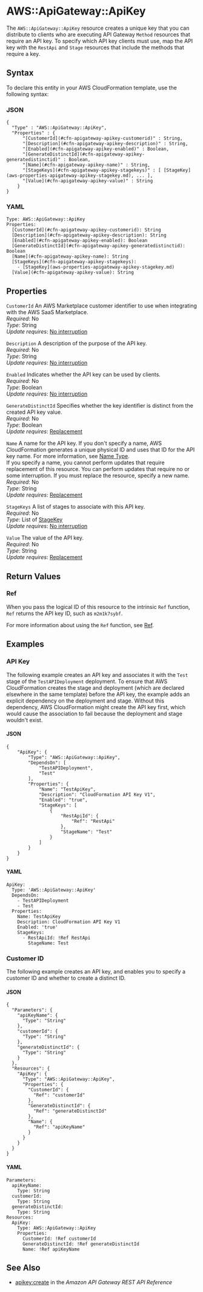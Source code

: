 # AWS::ApiGateway::ApiKey<a name="aws-resource-apigateway-apikey"></a>

The `AWS::ApiGateway::ApiKey` resource creates a unique key that you can distribute to clients who are executing API Gateway `Method` resources that require an API key\. To specify which API key clients must use, map the API key with the `RestApi` and `Stage` resources that include the methods that require a key\. 

## Syntax<a name="aws-resource-apigateway-apikey-syntax"></a>

To declare this entity in your AWS CloudFormation template, use the following syntax:

### JSON<a name="aws-resource-apigateway-apikey-syntax.json"></a>

```
{
  "Type" : "AWS::ApiGateway::ApiKey",
  "Properties" : {
      "[CustomerId](#cfn-apigateway-apikey-customerid)" : String,
      "[Description](#cfn-apigateway-apikey-description)" : String,
      "[Enabled](#cfn-apigateway-apikey-enabled)" : Boolean,
      "[GenerateDistinctId](#cfn-apigateway-apikey-generatedistinctid)" : Boolean,
      "[Name](#cfn-apigateway-apikey-name)" : String,
      "[StageKeys](#cfn-apigateway-apikey-stagekeys)" : [ [StageKey](aws-properties-apigateway-apikey-stagekey.md), ... ],
      "[Value](#cfn-apigateway-apikey-value)" : String
    }
}
```

### YAML<a name="aws-resource-apigateway-apikey-syntax.yaml"></a>

```
Type: AWS::ApiGateway::ApiKey
Properties: 
  [CustomerId](#cfn-apigateway-apikey-customerid): String
  [Description](#cfn-apigateway-apikey-description): String
  [Enabled](#cfn-apigateway-apikey-enabled): Boolean
  [GenerateDistinctId](#cfn-apigateway-apikey-generatedistinctid): Boolean
  [Name](#cfn-apigateway-apikey-name): String
  [StageKeys](#cfn-apigateway-apikey-stagekeys): 
    - [StageKey](aws-properties-apigateway-apikey-stagekey.md)
  [Value](#cfn-apigateway-apikey-value): String
```

## Properties<a name="aws-resource-apigateway-apikey-properties"></a>

`CustomerId`  <a name="cfn-apigateway-apikey-customerid"></a>
An AWS Marketplace customer identifier to use when integrating with the AWS SaaS Marketplace\.  
*Required*: No  
*Type*: String  
*Update requires*: [No interruption](https://docs.aws.amazon.com/AWSCloudFormation/latest/UserGuide/using-cfn-updating-stacks-update-behaviors.html#update-no-interrupt)

`Description`  <a name="cfn-apigateway-apikey-description"></a>
A description of the purpose of the API key\.  
*Required*: No  
*Type*: String  
*Update requires*: [No interruption](https://docs.aws.amazon.com/AWSCloudFormation/latest/UserGuide/using-cfn-updating-stacks-update-behaviors.html#update-no-interrupt)

`Enabled`  <a name="cfn-apigateway-apikey-enabled"></a>
Indicates whether the API key can be used by clients\.  
*Required*: No  
*Type*: Boolean  
*Update requires*: [No interruption](https://docs.aws.amazon.com/AWSCloudFormation/latest/UserGuide/using-cfn-updating-stacks-update-behaviors.html#update-no-interrupt)

`GenerateDistinctId`  <a name="cfn-apigateway-apikey-generatedistinctid"></a>
Specifies whether the key identifier is distinct from the created API key value\.  
*Required*: No  
*Type*: Boolean  
*Update requires*: [Replacement](https://docs.aws.amazon.com/AWSCloudFormation/latest/UserGuide/using-cfn-updating-stacks-update-behaviors.html#update-replacement)

`Name`  <a name="cfn-apigateway-apikey-name"></a>
A name for the API key\. If you don't specify a name, AWS CloudFormation generates a unique physical ID and uses that ID for the API key name\. For more information, see [Name Type](https://docs.aws.amazon.com/AWSCloudFormation/latest/UserGuide/aws-properties-name.html)\.  
If you specify a name, you cannot perform updates that require replacement of this resource\. You can perform updates that require no or some interruption\. If you must replace the resource, specify a new name\. 
*Required*: No  
*Type*: String  
*Update requires*: [Replacement](https://docs.aws.amazon.com/AWSCloudFormation/latest/UserGuide/using-cfn-updating-stacks-update-behaviors.html#update-replacement)

`StageKeys`  <a name="cfn-apigateway-apikey-stagekeys"></a>
A list of stages to associate with this API key\.  
*Required*: No  
*Type*: List of [StageKey](aws-properties-apigateway-apikey-stagekey.md)  
*Update requires*: [No interruption](https://docs.aws.amazon.com/AWSCloudFormation/latest/UserGuide/using-cfn-updating-stacks-update-behaviors.html#update-no-interrupt)

`Value`  <a name="cfn-apigateway-apikey-value"></a>
The value of the API key\.  
*Required*: No  
*Type*: String  
*Update requires*: [Replacement](https://docs.aws.amazon.com/AWSCloudFormation/latest/UserGuide/using-cfn-updating-stacks-update-behaviors.html#update-replacement)

## Return Values<a name="aws-resource-apigateway-apikey-return-values"></a>

### Ref<a name="aws-resource-apigateway-apikey-return-values-ref"></a>

When you pass the logical ID of this resource to the intrinsic `Ref` function, `Ref` returns the API key ID, such as `m2m1k7sybf`\.

For more information about using the `Ref` function, see [Ref](https://docs.aws.amazon.com/AWSCloudFormation/latest/UserGuide/intrinsic-function-reference-ref.html)\.

## Examples<a name="aws-resource-apigateway-apikey--examples"></a>

### API Key<a name="aws-resource-apigateway-apikey--examples--API_Key"></a>

The following example creates an API key and associates it with the `Test` stage of the `TestAPIDeployment` deployment\. To ensure that AWS CloudFormation creates the stage and deployment \(which are declared elsewhere in the same template\) before the API key, the example adds an explicit dependency on the deployment and stage\. Without this dependency, AWS CloudFormation might create the API key first, which would cause the association to fail because the deployment and stage wouldn't exist\.

#### JSON<a name="aws-resource-apigateway-apikey--examples--API_Key--json"></a>

```
{
    "ApiKey": {
        "Type": "AWS::ApiGateway::ApiKey",
        "DependsOn": [
            "TestAPIDeployment",
            "Test"
        ],
        "Properties": {
            "Name": "TestApiKey",
            "Description": "CloudFormation API Key V1",
            "Enabled": "true",
            "StageKeys": [
                {
                    "RestApiId": {
                        "Ref": "RestApi"
                    },
                    "StageName": "Test"
                }
            ]
        }
    }
}
```

#### YAML<a name="aws-resource-apigateway-apikey--examples--API_Key--yaml"></a>

```
ApiKey:
  Type: 'AWS::ApiGateway::ApiKey'
  DependsOn:
    - TestAPIDeployment
    - Test
  Properties:
    Name: TestApiKey
    Description: CloudFormation API Key V1
    Enabled: 'true'
    StageKeys:
      - RestApiId: !Ref RestApi
        StageName: Test
```

### Customer ID<a name="aws-resource-apigateway-apikey--examples--Customer_ID"></a>

The following example creates an API key, and enables you to specify a customer ID and whether to create a distinct ID\.

#### JSON<a name="aws-resource-apigateway-apikey--examples--Customer_ID--json"></a>

```
{
  "Parameters": {
    "apiKeyName": {
      "Type": "String"
    },
    "customerId": {
      "Type": "String"
    },
    "generateDistinctId": {
      "Type": "String"
    }
  },
  "Resources": {
    "ApiKey": {
      "Type": "AWS::ApiGateway::ApiKey",
      "Properties": {
        "CustomerId": {
          "Ref": "customerId"
        },
        "GenerateDistinctId": {
          "Ref": "generateDistinctId"
        },
        "Name": {
          "Ref": "apiKeyName"
        }
      }
    }
  }
}
```

#### YAML<a name="aws-resource-apigateway-apikey--examples--Customer_ID--yaml"></a>

```
Parameters:
  apiKeyName:
    Type: String
  customerId:
    Type: String
  generateDistinctId:
    Type: String
Resources:
  ApiKey:
    Type: AWS::ApiGateway::ApiKey
    Properties:
      CustomerId: !Ref customerId
      GenerateDistinctId: !Ref generateDistinctId
      Name: !Ref apiKeyName
```

## See Also<a name="aws-resource-apigateway-apikey--seealso"></a>
+ [apikey:create](https://docs.aws.amazon.com/apigateway/api-reference/link-relation/apikey-create/) in the *Amazon API Gateway REST API Reference*
